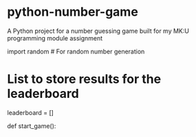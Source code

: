 # python-number-game
A Python project for a number guessing game built for my MK:U programming module assignment

import random # For random number generation

# List to store results for the leaderboard
leaderboard = []

def start_game():
    
